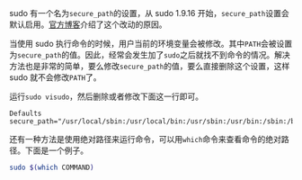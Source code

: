 sudo 有一个名为`secure_path`的设置，从 sudo 1.9.16 开始，`secure_path`设置会默认启用。[官方博客](https://www.sudo.ws/posts/2024/09/why-sudo-1.9.16-enables-secure_path-by-default/)介绍了这个改动的原因。

当使用 sudo 执行命令的时候，用户当前的环境变量会被修改。其中`PATH`会被设置为`secure_path`的值。因此，经常会发生加了`sudo`之后就找不到命令的情况。解决方法也是非常的简单，要么修改`secure_path`的值，要么直接删除这个设置，这样 sudo 就不会修改`PATH`了。

运行`sudo visudo`，然后删除或者修改下面这一行即可。

```
Defaults        secure_path="/usr/local/sbin:/usr/local/bin:/usr/sbin:/usr/bin:/sbin:/bin:/snap/bin"
```

还有一种方法是使用绝对路径来运行命令，可以用`which`命令来查看命令的绝对路径。下面是一个例子。

```bash
sudo $(which COMMAND)
```
